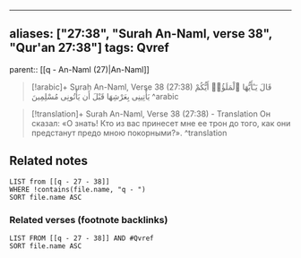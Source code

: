 
---
aliases: ["27:38", "Surah An-Naml, verse 38", "Qur'an 27:38"]
tags: Qvref
---

parent:: [[q - An-Naml (27)|An-Naml]]

> [!arabic]+ Surah An-Naml, Verse 38 (27:38)
> <span class="quran-arabic">قَالَ يَـٰٓأَيُّهَا ٱلْمَلَؤُا۟ أَيُّكُمْ يَأْتِينِى بِعَرْشِهَا قَبْلَ أَن يَأْتُونِى مُسْلِمِينَ</span>
^arabic

> [!translation]+ Surah An-Naml, Verse 38 (27:38) - Translation
> Он сказал: «О знать! Кто из вас принесет мне ее трон до того, как они предстанут предо мною покорными?».
^translation



## Related notes
```dataview
LIST from [[q - 27 - 38]]
WHERE !contains(file.name, "q - ")
SORT file.name ASC
```

### Related verses (footnote backlinks)
```dataview
LIST FROM [[q - 27 - 38]] AND #Qvref
SORT file.name ASC
```

